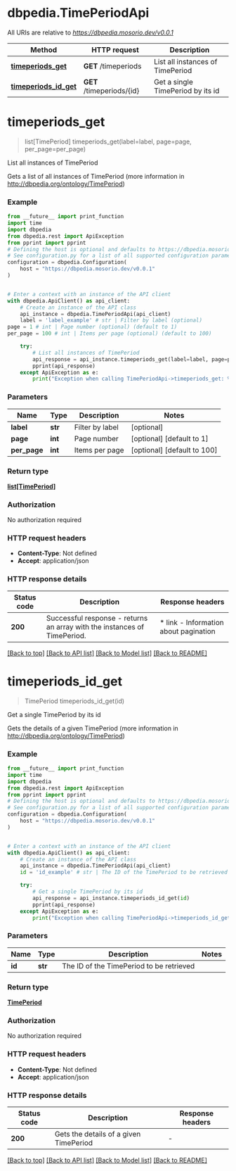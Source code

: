 # dbpedia.TimePeriodApi

All URIs are relative to *https://dbpedia.mosorio.dev/v0.0.1*

Method | HTTP request | Description
------------- | ------------- | -------------
[**timeperiods_get**](TimePeriodApi.md#timeperiods_get) | **GET** /timeperiods | List all instances of TimePeriod
[**timeperiods_id_get**](TimePeriodApi.md#timeperiods_id_get) | **GET** /timeperiods/{id} | Get a single TimePeriod by its id


# **timeperiods_get**
> list[TimePeriod] timeperiods_get(label=label, page=page, per_page=per_page)

List all instances of TimePeriod

Gets a list of all instances of TimePeriod (more information in http://dbpedia.org/ontology/TimePeriod)

### Example

```python
from __future__ import print_function
import time
import dbpedia
from dbpedia.rest import ApiException
from pprint import pprint
# Defining the host is optional and defaults to https://dbpedia.mosorio.dev/v0.0.1
# See configuration.py for a list of all supported configuration parameters.
configuration = dbpedia.Configuration(
    host = "https://dbpedia.mosorio.dev/v0.0.1"
)


# Enter a context with an instance of the API client
with dbpedia.ApiClient() as api_client:
    # Create an instance of the API class
    api_instance = dbpedia.TimePeriodApi(api_client)
    label = 'label_example' # str | Filter by label (optional)
page = 1 # int | Page number (optional) (default to 1)
per_page = 100 # int | Items per page (optional) (default to 100)

    try:
        # List all instances of TimePeriod
        api_response = api_instance.timeperiods_get(label=label, page=page, per_page=per_page)
        pprint(api_response)
    except ApiException as e:
        print("Exception when calling TimePeriodApi->timeperiods_get: %s\n" % e)
```

### Parameters

Name | Type | Description  | Notes
------------- | ------------- | ------------- | -------------
 **label** | **str**| Filter by label | [optional] 
 **page** | **int**| Page number | [optional] [default to 1]
 **per_page** | **int**| Items per page | [optional] [default to 100]

### Return type

[**list[TimePeriod]**](TimePeriod.md)

### Authorization

No authorization required

### HTTP request headers

 - **Content-Type**: Not defined
 - **Accept**: application/json

### HTTP response details
| Status code | Description | Response headers |
|-------------|-------------|------------------|
**200** | Successful response - returns an array with the instances of TimePeriod. |  * link - Information about pagination <br>  |

[[Back to top]](#) [[Back to API list]](../README.md#documentation-for-api-endpoints) [[Back to Model list]](../README.md#documentation-for-models) [[Back to README]](../README.md)

# **timeperiods_id_get**
> TimePeriod timeperiods_id_get(id)

Get a single TimePeriod by its id

Gets the details of a given TimePeriod (more information in http://dbpedia.org/ontology/TimePeriod)

### Example

```python
from __future__ import print_function
import time
import dbpedia
from dbpedia.rest import ApiException
from pprint import pprint
# Defining the host is optional and defaults to https://dbpedia.mosorio.dev/v0.0.1
# See configuration.py for a list of all supported configuration parameters.
configuration = dbpedia.Configuration(
    host = "https://dbpedia.mosorio.dev/v0.0.1"
)


# Enter a context with an instance of the API client
with dbpedia.ApiClient() as api_client:
    # Create an instance of the API class
    api_instance = dbpedia.TimePeriodApi(api_client)
    id = 'id_example' # str | The ID of the TimePeriod to be retrieved

    try:
        # Get a single TimePeriod by its id
        api_response = api_instance.timeperiods_id_get(id)
        pprint(api_response)
    except ApiException as e:
        print("Exception when calling TimePeriodApi->timeperiods_id_get: %s\n" % e)
```

### Parameters

Name | Type | Description  | Notes
------------- | ------------- | ------------- | -------------
 **id** | **str**| The ID of the TimePeriod to be retrieved | 

### Return type

[**TimePeriod**](TimePeriod.md)

### Authorization

No authorization required

### HTTP request headers

 - **Content-Type**: Not defined
 - **Accept**: application/json

### HTTP response details
| Status code | Description | Response headers |
|-------------|-------------|------------------|
**200** | Gets the details of a given TimePeriod |  -  |

[[Back to top]](#) [[Back to API list]](../README.md#documentation-for-api-endpoints) [[Back to Model list]](../README.md#documentation-for-models) [[Back to README]](../README.md)


